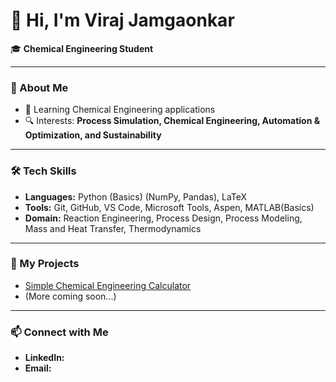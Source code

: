 # 👋 Hi, I'm Viraj Jamgaonkar

🎓 **Chemical Engineering Student**

---

### 🚀 About Me
- 🌱 Learning Chemical Engineering applications
- 🔍 Interests: **Process Simulation, Chemical Engineering, Automation & Optimization, and Sustainability**

---

### 🛠 Tech Skills
- **Languages:** Python (Basics) (NumPy, Pandas), LaTeX
- **Tools:** Git, GitHub, VS Code, Microsoft Tools, Aspen, MATLAB(Basics)
- **Domain:** Reaction Engineering, Process Design, Process Modeling, Mass and Heat Transfer, Thermodynamics

---

### 📂 My Projects
- [Simple Chemical Engineering Calculator](https://github.com/viraj-jamgaonkar/first-python-project)
- (More coming soon...)

---

### 📫 Connect with Me
- **LinkedIn:** [](https://www.linkedin.com/in/viraj-jamgaonkar-237b56234?utm_source=share&utm_campaign=share_via&utm_content=profile&utm_medium=android_app)
- **Email:** [](jamgaonkarviraj0@gmail.com)


<!--
**viraj-jamgaonkar/viraj-jamgaonkar** is a ✨ _special_ ✨ repository because its `README.md` (this file) appears on your GitHub profile.

Here are some ideas to get you started:

- 🔭 I’m currently working on ...
- 🌱 I’m currently learning ...
- 👯 I’m looking to collaborate on ...
- 🤔 I’m looking for help with ...
- 💬 Ask me about ...
- 📫 How to reach me: ...
- 😄 Pronouns: ...
- ⚡ Fun fact: ...
-->
